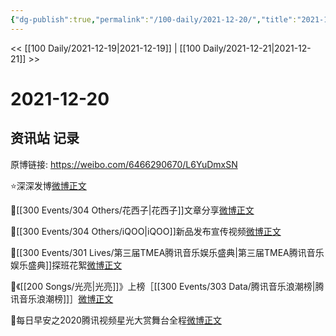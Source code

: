 ```yaml
---
{"dg-publish":true,"permalink":"/100-daily/2021-12-20/","title":"2021-12-20"}
---
```



<< [[100 Daily/2021-12-19\|2021-12-19]] | [[100 Daily/2021-12-21\|2021-12-21]] >>

# 2021-12-20

## 资讯站 记录

原博链接: https://weibo.com/6466290670/L6YuDmxSN

⭐深深发博[微博正文](https://m.weibo.cn/6466290670/4716565276657027)

🌸[[300 Events/304 Others/花西子\|花西子]]文章分享[微博正文](https://m.weibo.cn/6466290670/4716597644626310)

📱[[300 Events/304 Others/iQOO\|iQOO]]新品发布宣传视频[微博正文](https://m.weibo.cn/6466290670/4716498067919003)

🐧[[300 Events/301 Lives/第三届TMEA腾讯音乐娱乐盛典\|第三届TMEA腾讯音乐娱乐盛典]]探班花絮[微博正文](https://m.weibo.cn/6466290670/4716531970473990)

🎵《[[200 Songs/光亮\|光亮]]》上榜［[[300 Events/303 Data/腾讯音乐浪潮榜\|腾讯音乐浪潮榜]]］[微博正文](https://m.weibo.cn/6466290670/4716518644912929)

🌄每日早安之2020腾讯视频星光大赏舞台全程[微博正文](https://m.weibo.cn/6466290670/4716404454981884)
